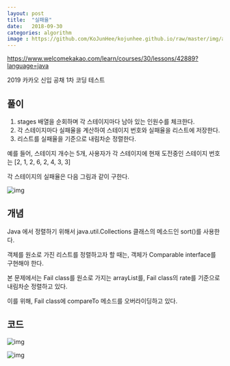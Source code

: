 ```yaml
---
layout: post
title:  "실패율"
date:   2018-09-30
categories: algorithm
image : https://github.com/KoJunHee/kojunhee.github.io/raw/master/img/algorithm.png
---
```


<https://www.welcomekakao.com/learn/courses/30/lessons/42889?language=java>

2019 카카오 신입 공채 1차 코딩 테스트

## 풀이

1. stages 배열을 순회하며 각 스테이지마다 남아 있는 인원수를 체크한다.
2. 각 스테이지마다 실패율을 계산하여 스테이지 번호와 실패율을 리스트에 저장한다.
3. 리스트를 실패율을 기준으로 내림차순 정렬한다.



예를 들어, 스테이지 개수는 5개, 사용자가 각 스테이지에 현재 도전중인 스테이지 번호는 [2, 1, 2, 6, 2, 4, 3, 3]  

각 스테이지의 실패율은 다음 그림과 같이 구한다.

![img](https://github.com/KoJunHee/kojunhee.github.io/raw/master/img/failStage01.png)

## 개념

Java 에서 정렬하기 위해서 java.util.Collections 클래스의 메소드인 sort()를 사용한다.

객체를 원소로 가진 리스트를 정렬하고자 할 때는, 객체가 Comparable interface를 구현해야 한다.

본 문제에서는 Fail class를 원소로 가지는 arrayList를, Fail class의 rate를 기준으로 내림차순 정렬하고 있다.

이를 위해, Fail class에 compareTo 메소드를 오버라이딩하고 있다.

## 코드

![img](https://github.com/KoJunHee/kojunhee.github.io/raw/master/img/failStage02.png)

![img](https://github.com/KoJunHee/kojunhee.github.io/raw/master/img/failrate033.png)
